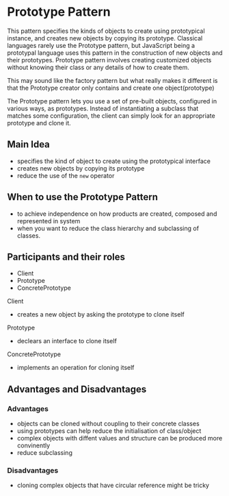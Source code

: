 # Prototype Pattern

This pattern specifies the kinds of objects to create using prototypical instance, and creates new objects by copying its prototype. Classical languages rarely use the Prototype pattern, but JavaScript being a prototypal language uses this pattern in the construction of new objects and their prototypes. Prototype pattern involves creating customized objects without knowing their class or any details of how to create them. 

This may sound like the factory pattern but what really makes it different is that the Prototype creator only contains and create one object(prototype)

The Prototype pattern lets you use a set of pre-built objects, configured in various ways, as prototypes. Instead of instantiating a subclass that matches some configuration, the client can simply look for an appropriate prototype and clone it.

## Main Idea
- specifies the kind of object to create using the prototypical interface
- creates new objects by copying its prototype
- reduce the use of the ```new``` operator

## When to use the Prototype Pattern
- to achieve independence on how products are created, composed and represented in system
- when you want to reduce the class hierarchy and subclassing of classes.

## Participants and their roles
- Client
- Prototype
- ConcretePrototype

Client
- creates a new object by asking the prototype to clone itself

Prototype
- declears an interface to clone itself

ConcretePrototype
- implements an operation for cloning itself


## Advantages and Disadvantages

### Advantages
- objects can be cloned without coupling to their concrete classes
- using prototypes can help reduce the initialisation of class/object
- complex objects with diffent values and structure can be produced more convinently
- reduce subclassing


### Disadvantages
- cloning complex objects that have circular reference might be tricky



